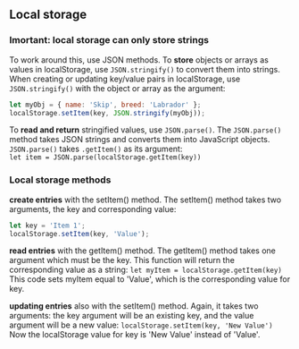 ## Local storage

### Imortant: local storage can only store strings
To work around this, use JSON methods. To **store** objects or arrays as values in localStorage, use `JSON.stringify()` to convert them into strings. When creating or updating key/value pairs in localStorage, use `JSON.stringify()` with the object or array as the argument:
```js
let myObj = { name: 'Skip', breed: 'Labrador' };
localStorage.setItem(key, JSON.stringify(myObj));
```
To **read and return** stringified values, use `JSON.parse()`. The `JSON.parse()` method takes JSON strings and converts them into JavaScript objects. `JSON.parse()` takes `.getItem()` as its argument:  
`let item = JSON.parse(localStorage.getItem(key))`

### Local storage methods

**create entries** with the setItem() method. The setItem() method takes two arguments, the key and corresponding value:
```js
let key = 'Item 1';
localStorage.setItem(key, 'Value');
```
 
**read entries** with the getItem() method. The getItem() method takes one argument which must be the key. This function will return the corresponding value as a string:
`let myItem = localStorage.getItem(key)`
This code sets myItem equal to 'Value', which is the corresponding value for key.

**updating entries** also with the setItem() method. Again, it takes two arguments: the key argument will be an existing key, and the value argument will be a new value:
`localStorage.setItem(key, 'New Value')`  
Now the localStorage value for key is 'New Value' instead of 'Value'.